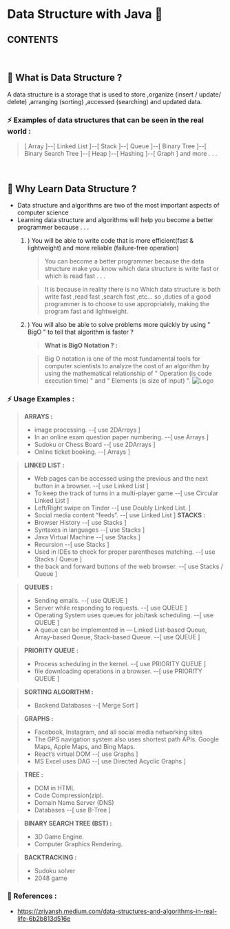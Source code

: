 
# Data Structure with Java 🚀

## CONTENTS

<br/>

## 💬 What is Data Structure ?
A data structure is a storage that is used to store ,organize (insert / update/ delete) ,arranging (sorting) ,accessed (searching) and updated data.
### ⚡️ Examples of data structures that can be seen in the real world :
> [ Array ]--[ Linked List ]--[ Stack ]--[ Queue ]--[ Binary Tree ]--[ Binary Search Tree ]--[ Heap ]--[ Hashing ]--[ Graph ] and more . . .

<br/>

## 💬 Why Learn Data Structure ?
- Data structure and algorithms are two of the most important aspects of computer science 
- Learning data structure and algorithms will help you become a better programmer because . . . 
  1. ) You will be able to write code that is more efficient(fast & lightweight) and more reliable (failure-free operation) 
       > You can become a better programmer because the data structure make you know which data structure is write fast or which is read fast . . .
       
       > It is because in reality there is no Which data structure is both write fast ,read fast ,search fast ,etc... so ,duties of a good programmer is to choose to use appropriately, making the program fast and lightweight.
  2. ) You will also be able to solve problems more quickly by using " BigO " to tell that algorithm is faster ?
       > **What is BigO Notation ? :** 
       
       > Big O notation is one of the most fundamental tools for computer scientists to analyze the cost of an algorithm by using the mathematical relationship of " Operation (is code execution time) " and " Elements (is size of input) ".
       > ![Logo](https://biercoff.com/content/images/2016/07/Screenshot-2016-07-15-16-16-10.png)
      
### ⚡️ Usage Examples :
> **ARRAYS :**
> - image processing. --[ use 2DArrays ]
> - In an online exam question paper numbering. --[ use Arrays ]
> - Sudoku or Chess Board --[ use 2DArrays ]
> - Online ticket booking. --[ Arrays ]

> **LINKED LIST :**
> - Web pages can be accessed using the previous and the next button in a browser. --[ use Linked List ]
> - To keep the track of turns in a multi-player game --[ use Circular Linked List ]
> - Left/Right swipe on Tinder --[ use Doubly Linked List. ]
> - Social media content “feeds”. --[ use Linked List ]
> **STACKS :**
> - Browser History --[ use Stacks ]
> - Syntaxes in languages --[ use Stacks ]
> - Java Virtual Machine --[ use Stacks ]
> - Recursion --[ use Stacks ]
> - Used in IDEs to check for proper parentheses matching. --[ use Stacks / Queue ]
> - the back and forward buttons of the web browser. --[ use Stacks / Queue ]

> **QUEUES :**
> - Sending emails. --[ use QUEUE ]
> - Server while responding to requests. --[ use QUEUE ]
> - Operating System uses queues for job/task scheduling. --[ use QUEUE ]
> - A queue can be implemented in — Linked List-based Queue, Array-based Queue, Stack-based Queue. --[ use QUEUE ]

> **PRIORITY QUEUE :**
> - Process scheduling in the kernel. --[ use PRIORITY QUEUE ]
> - file downloading operations in a browser. --[ use PRIORITY QUEUE ]

> **SORTING ALGORITHM :**
> - Backend Databases --[ Merge Sort ]

> **GRAPHS :**
> - Facebook, Instagram, and all social media networking sites
> - The GPS navigation system also uses shortest path APIs. Google Maps, Apple Maps, and Bing Maps.
> - React’s virtual DOM --[ use Graphs ]
> - MS Excel uses DAG --[ use Directed Acyclic Graphs ]

> **TREE :**
> - DOM in HTML
> - Code Compression(zip).
> - Domain Name Server (DNS)
> - Databases --[ use B-Tree ]

> **BINARY SEARCH TREE (BST) :**
> - 3D Game Engine.
> - Computer Graphics Rendering.

> **BACKTRACKING :**
> - Sudoku solver
> - 2048 game

### 🔗 References :
- https://zriyansh.medium.com/data-structures-and-algorithms-in-real-life-6b2b813d516e
